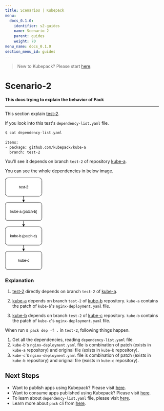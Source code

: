 ```yaml
---
title: Scenarios | Kubepack
menu:
  docs_0.1.0:
    identifier: s2-guides
    name: Scenario 2
    parent: guides
    weight: 70
menu_name: docs_0.1.0
section_menu_id: guides
---
```


> New to Kubepack? Please start [here](/docs/concepts/README.md).

# Scenario-2

**This docs trying to explain the behavior of Pack**
***

This section explain [test-2](https://github.com/kubepack/pack/tree/master/docs/_testdata/test-2).

If you look into this test's `dependency-list.yaml` file.
```console
$ cat dependency-list.yaml

items:
- package: github.com/kubepack/kube-a
  branch: test-2

```
You'll see it depends on branch `test-2` of repository [kube-a](https://kubepack/kube-a).

You can see the whole dependencies in below image.

![alt text](/docs/_testdata/test-2/test-2.jpg)

### Explanation

1. [test-2](https://github.com/kubepack/pack/tree/master/docs/_testdata/test-2) directly depends on branch `test-2` of [kube-a](https://github.com/kubepack/kube-a/tree/test-2).

2. [kube-a](https://github.com/kubepack/kube-a/tree/test-2) depends on branch `test-2` of [kube-b](https://github.com/kubepack/kube-b/tree/test-2) repository. `kube-a` contains the patch of `kube-b`'s `nginx-deployment.yaml` file.

3. [kube-b](https://github.com/kubepack/kube-b/tree/test-2) depends on branch `test-2` of [kube-c](https://github.com/kubepack/kube-c/tree/test-2) repository. `kube-b` contains the patch of `kube-c`'s `nginx-deployment.yaml` file.

When run `$ pack dep -f .` in `test-2`, following things happen.

1. Get all the dependencies, reading `dependency-list.yaml` file.
2. `kube-b`'s `nginx-deployment.yaml` file is combination of patch (exists in `kube-a` repository) and original file (exists in `kube-b` repository).
3. `kube-c`'s `nginx-deployment.yaml` file is combination of patch (exists in `kube-b` repository) and original file (exists in `kube-c` repository).


## Next Steps

- Want to publish apps using Kubepack? Please visit [here](/docs/concepts/how/publisher.md).
- Want to consume apps published using Kubepack? Please visit [here](/docs/concepts/how/user.md).
- To learn about `dependency-list.yaml` file, please visit [here](/docs/concepts/how/manifest.md).
- Learn more about `pack` cli from [here](/docs/concepts/how/cli.md).

